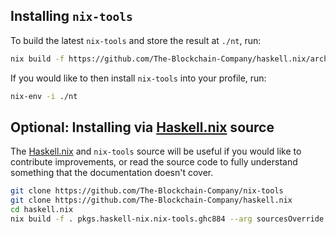 ## Installing `nix-tools`

To build the latest `nix-tools` and store the result at `./nt`, run:

```bash
nix build -f https://github.com/The-Blockchain-Company/haskell.nix/archive/master.tar.gz pkgs.haskell-nix.nix-tools.ghc884 --out-link nt
```

If you would like to then install `nix-tools` into your profile, run:

```bash
nix-env -i ./nt
```

## Optional: Installing via [Haskell.nix][] source

The [Haskell.nix][] and `nix-tools` source will be useful if you would
like to contribute improvements, or read the source code to fully
understand something that the documentation doesn't cover.

```bash
git clone https://github.com/The-Blockchain-Company/nix-tools
git clone https://github.com/The-Blockchain-Company/haskell.nix
cd haskell.nix
nix build -f . pkgs.haskell-nix.nix-tools.ghc884 --arg sourcesOverride '{ nix-tools = ../nix-tools; }' --out-link nt
```

[haskell.nix]: https://github.com/The-Blockchain-Company/haskell.nix

